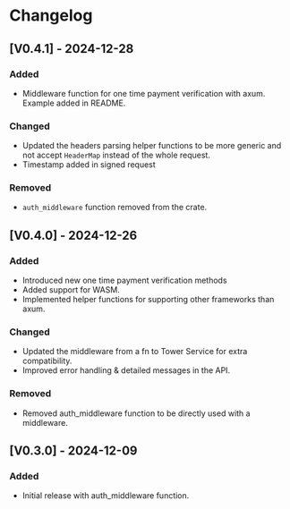 # Changelog

## [V0.4.1] - 2024-12-28

### Added

- Middleware function for one time payment verification with axum. Example added in README.

### Changed

- Updated the headers parsing helper functions to be more generic and not accept `HeaderMap` instead of the whole request.
- Timestamp added in signed request

### Removed

- `auth_middleware` function removed from the crate.

## [V0.4.0] - 2024-12-26

### Added

- Introduced new one time payment verification methods
- Added support for WASM.
- Implemented helper functions for supporting other frameworks than axum.

### Changed

- Updated the middleware from a fn to Tower Service for extra compatibility.
- Improved error handling & detailed messages in the API.

### Removed

- Removed auth_middleware function to be directly used with a middleware.

## [V0.3.0] - 2024-12-09

### Added

- Initial release with auth_middleware function.
